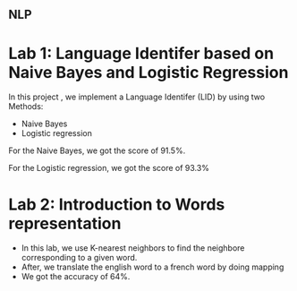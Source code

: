  ## NLP
# Lab 1: Language Identifer based on Naive Bayes and Logistic Regression
In this project , we implement a Language Identifer (LID) by using two Methods:
- Naive Bayes
- Logistic regression

For the Naive Bayes, we got the score of 91.5%.

For the Logistic regression, we got the score of 93.3%

# Lab 2: Introduction to Words representation
- In this lab, we use K-nearest neighbors to find the neighbore corresponding to a given word.
- After, we translate the english word to a french word by doing mapping
- We got the accuracy of 64%.
